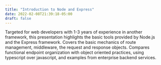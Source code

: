 ```yaml
---
title: "Introduction to Node and Express"
date: 2022-02-08T21:39:18-05:00
draft: false
---
```

Targeted for web developers with 1-3 years of experience in another framework, this presentation highlights the basic tools provided by Node.js and the Express framework. Covers the basic mechanics of route management, middleware, the request and response objects. Compares functional endpoint organization with object oriented practices, using typescript over javascript, and examples from enterprise backend services.
